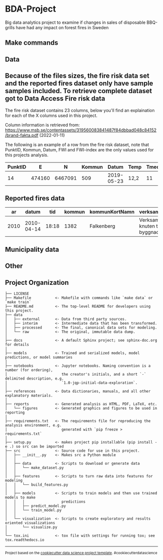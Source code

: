 BDA-Project
==============================

Big data analytics project to examine if changes in sales of  disposable BBQ-grills have had any  impact on forest fires in Sweden

Make commands
------------

Data
------------
Because of the files sizes, the fire risk data set and the reported fires dataset only have sample samples included. To retrieve complete dataset got to Data Access
Fire risk data
------------
The fire risk dataset contains 23 columns, below you'll find an explaination for each of the X columns used in this project.



Column information is retrieved from:
https://www.msb.se/contentassets/319560083841487f84dbbad048c84152/brand-fakta.pdf (2022-01-11)

The following is an example of a row from the fire risk dataset, note that  PunktID, Kommun, Datum, FWI and FWI-index are the only values used for this projects analysis.

| PunktID | E      | N       | Kommun | Datum      | Temp | Tmedel | Nederbord | RH   | Vindhastighet | Vindriktning | FFMC | DMC | DC    | ISI | BUI | FWI | FWI\_index | HBV\_o | HBV\_u | HBV | HBV\_index | Gras | 
| ------- | ------ | ------- | ------ | ---------- | ---- | ------ | --------- | ---- | ------------- | ------------ | ---- | --- | ----- | --- | --- | --- | ---------- | ------ | ------ | --- | ---------- | ---- |
| 14      | 474160 | 6467091 | 509    | 2019-05-23 | 12,2 | 11     | 6,3       | 69,6 | 5             | 204,6        | 45,5 | 2,7 | 145,6 | 0,2 | 5,2 | 0,1 | 1          | 85     | 45     | 87  | 1          | 2    |  

Reported fires data
------------
| ar   | datum     | tid   | kommun | kommunKortNamn | verksamhetText                         | sweref99Norr | sweref99Ost | BEJBbrandorsakText       | areaIProduktivSkogsmark\_m2 | areaIAnnanTradbevuxenMark\_m2 | areaIMarkUtanTrad\_m2 |
| ---- | --------- | ----- | ------ | -------------- | -------------------------------------- | ------------ | ----------- | ------------------------ | --------------------------- | ----------------------------- | --------------------- |
| 2010 | 2010-04-14 | 18:18 | 1382   | Falkenberg     | Verksamhet inte knuten till en byggnad | 6306404      | 348526      | Grillning eller lägereld | 0  | 0                             | 4000                  |

Municipality data
---


Other
------------

Project Organization
------------

    ├── LICENSE
    ├── Makefile           <- Makefile with commands like `make data` or `make train`
    ├── README.md          <- The top-level README for developers using this project.
    ├── data
    │   ├── external       <- Data from third party sources.
    │   ├── interim        <- Intermediate data that has been transformed.
    │   ├── processed      <- The final, canonical data sets for modeling.
    │   └── raw            <- The original, immutable data dump.
    │
    ├── docs               <- A default Sphinx project; see sphinx-doc.org for details
    │
    ├── models             <- Trained and serialized models, model predictions, or model summaries
    │
    ├── notebooks          <- Jupyter notebooks. Naming convention is a number (for ordering),
    │                         the creator's initials, and a short `-` delimited description, e.g.
    │                         `1.0-jqp-initial-data-exploration`.
    │
    ├── references         <- Data dictionaries, manuals, and all other explanatory materials.
    │
    ├── reports            <- Generated analysis as HTML, PDF, LaTeX, etc.
    │   └── figures        <- Generated graphics and figures to be used in reporting
    │
    ├── requirements.txt   <- The requirements file for reproducing the analysis environment, e.g.
    │                         generated with `pip freeze > requirements.txt`
    │
    ├── setup.py           <- makes project pip installable (pip install -e .) so src can be imported
    ├── src                <- Source code for use in this project.
    │   ├── __init__.py    <- Makes src a Python module
    │   │
    │   ├── data           <- Scripts to download or generate data
    │   │   └── make_dataset.py
    │   │
    │   ├── features       <- Scripts to turn raw data into features for modeling
    │   │   └── build_features.py
    │   │
    │   ├── models         <- Scripts to train models and then use trained models to make
    │   │   │                 predictions
    │   │   ├── predict_model.py
    │   │   └── train_model.py
    │   │
    │   └── visualization  <- Scripts to create exploratory and results oriented visualizations
    │       └── visualize.py
    │
    └── tox.ini            <- tox file with settings for running tox; see tox.readthedocs.io


--------

<p><small>Project based on the <a target="_blank" href="https://drivendata.github.io/cookiecutter-data-science/">cookiecutter data science project template</a>. #cookiecutterdatascience</small></p>
